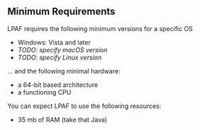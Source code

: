 ## Minimum Requirements
LPAF requires the following minimum versions for a specific OS
- Windows: Vista and later
- *TODO: specify macOS version*
- *TODO: specify Linux version*

... and the following minimal hardware:
- a 64-bit based architecture
- a functioning CPU

You can expect LPAF to use the following resources:
- 35 mb of RAM (take that Java)
